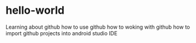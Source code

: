# hello-world
Learning about github 
      how to use github
      how to woking with github
      how to import github projects into android studio IDE
